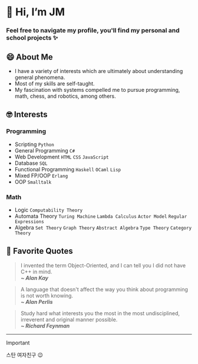 # 👋 Hi, I’m JM
### Feel free to navigate my profile, you'll find my personal and school projects ✨

## 😄 About Me
- I have a variety of interests which are ultimately about understanding general phenomena.
- Most of my skills are self-taught.
- My fascination with systems compelled me to pursue programming, math, chess, and robotics, among others.

## 🤓 Interests
### Programming
- Scripting `Python`
- General Programming `C#`
- Web Development `HTML` `CSS` `JavaScript`
- Database `SQL`
- Functional Programming `Haskell` `OCaml` `Lisp`
- Mixed FP/OOP `Erlang`
- OOP `Smalltalk`

### Math
- Logic `Computability Theory`
- Automata Theory `Turing Machine` `Lambda Calculus` `Actor Model` `Regular Expressions`
- Algebra `Set Theory` `Graph Theory` `Abstract Algebra` `Type Theory` `Category Theory`

## 🤯 Favorite Quotes
> I invented the term Object-Oriented, and I can tell you I did not have C++ in mind.<br>
> <em><strong>~ Alan Kay</strong></em>

> A language that doesn't affect the way you think about programming is not worth knowing.<br>
> <em><strong>~ Alan Perlis</strong></em>

> Study hard what interests you the most in the most undisciplined, irreverent and original manner possible.<br>
> <em><strong>~ Richard Feynman</strong></em>

---
> [!IMPORTANT]
> 스탄 여자친구 😉
